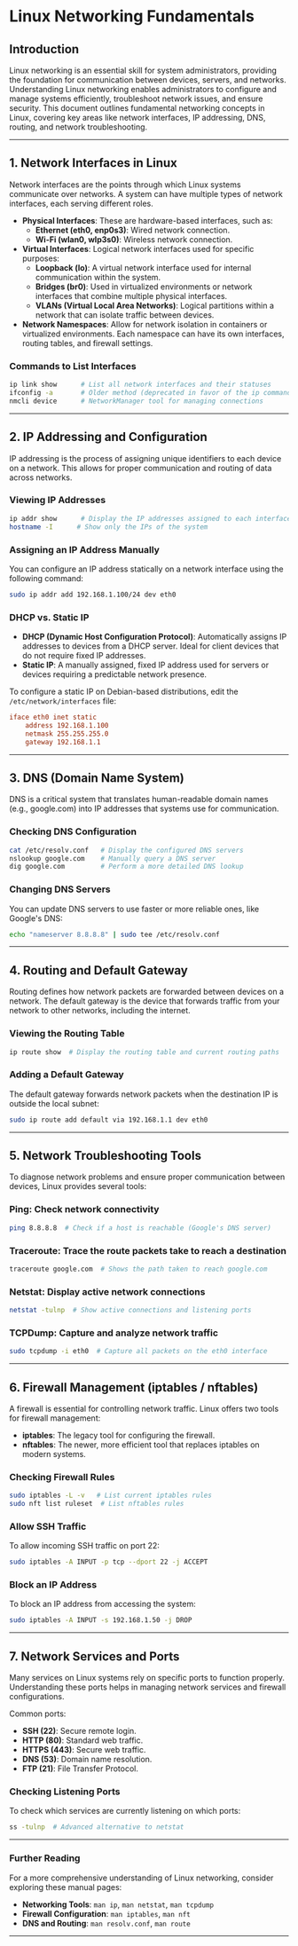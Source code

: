 # Linux Networking Fundamentals

## Introduction
Linux networking is an essential skill for system administrators, providing the foundation for communication between devices, servers, and networks. Understanding Linux networking enables administrators to configure and manage systems efficiently, troubleshoot network issues, and ensure security. This document outlines fundamental networking concepts in Linux, covering key areas like network interfaces, IP addressing, DNS, routing, and network troubleshooting.

---

## 1. Network Interfaces in Linux
Network interfaces are the points through which Linux systems communicate over networks. A system can have multiple types of network interfaces, each serving different roles.

- **Physical Interfaces**: These are hardware-based interfaces, such as:
  - **Ethernet (eth0, enp0s3)**: Wired network connection.
  - **Wi-Fi (wlan0, wlp3s0)**: Wireless network connection.
- **Virtual Interfaces**: Logical network interfaces used for specific purposes:
  - **Loopback (lo)**: A virtual network interface used for internal communication within the system.
  - **Bridges (br0)**: Used in virtualized environments or network interfaces that combine multiple physical interfaces.
  - **VLANs (Virtual Local Area Networks)**: Logical partitions within a network that can isolate traffic between devices.
- **Network Namespaces**: Allow for network isolation in containers or virtualized environments. Each namespace can have its own interfaces, routing tables, and firewall settings.

### Commands to List Interfaces
```sh
ip link show      # List all network interfaces and their statuses
ifconfig -a       # Older method (deprecated in favor of the ip command)
nmcli device      # NetworkManager tool for managing connections
```  

---

## 2. IP Addressing and Configuration
IP addressing is the process of assigning unique identifiers to each device on a network. This allows for proper communication and routing of data across networks.

### Viewing IP Addresses
```sh
ip addr show      # Display the IP addresses assigned to each interface
hostname -I      # Show only the IPs of the system
```  

### Assigning an IP Address Manually
You can configure an IP address statically on a network interface using the following command:
```sh
sudo ip addr add 192.168.1.100/24 dev eth0
```

### DHCP vs. Static IP
- **DHCP (Dynamic Host Configuration Protocol)**: Automatically assigns IP addresses to devices from a DHCP server. Ideal for client devices that do not require fixed IP addresses.
- **Static IP**: A manually assigned, fixed IP address used for servers or devices requiring a predictable network presence.

To configure a static IP on Debian-based distributions, edit the `/etc/network/interfaces` file:
```ini
iface eth0 inet static
    address 192.168.1.100
    netmask 255.255.255.0
    gateway 192.168.1.1
```

---

## 3. DNS (Domain Name System)
DNS is a critical system that translates human-readable domain names (e.g., google.com) into IP addresses that systems use for communication.

### Checking DNS Configuration
```sh
cat /etc/resolv.conf   # Display the configured DNS servers
nslookup google.com    # Manually query a DNS server
dig google.com         # Perform a more detailed DNS lookup
```  

### Changing DNS Servers
You can update DNS servers to use faster or more reliable ones, like Google's DNS:
```sh
echo "nameserver 8.8.8.8" | sudo tee /etc/resolv.conf
```

---

## 4. Routing and Default Gateway
Routing defines how network packets are forwarded between devices on a network. The default gateway is the device that forwards traffic from your network to other networks, including the internet.

### Viewing the Routing Table
```sh
ip route show  # Display the routing table and current routing paths
```  

### Adding a Default Gateway
The default gateway forwards network packets when the destination IP is outside the local subnet:
```sh
sudo ip route add default via 192.168.1.1 dev eth0
```

---

## 5. Network Troubleshooting Tools
To diagnose network problems and ensure proper communication between devices, Linux provides several tools:

### **Ping**: Check network connectivity
```sh
ping 8.8.8.8  # Check if a host is reachable (Google's DNS server)
```

### **Traceroute**: Trace the route packets take to reach a destination
```sh
traceroute google.com  # Shows the path taken to reach google.com
```

### **Netstat**: Display active network connections
```sh
netstat -tulnp  # Show active connections and listening ports
```

### **TCPDump**: Capture and analyze network traffic
```sh
sudo tcpdump -i eth0  # Capture all packets on the eth0 interface
```

---

## 6. Firewall Management (iptables / nftables)
A firewall is essential for controlling network traffic. Linux offers two tools for firewall management:

- **iptables**: The legacy tool for configuring the firewall.
- **nftables**: The newer, more efficient tool that replaces iptables on modern systems.

### Checking Firewall Rules
```sh
sudo iptables -L -v   # List current iptables rules
sudo nft list ruleset  # List nftables rules
```  

### Allow SSH Traffic
To allow incoming SSH traffic on port 22:
```sh
sudo iptables -A INPUT -p tcp --dport 22 -j ACCEPT
```

### Block an IP Address
To block an IP address from accessing the system:
```sh
sudo iptables -A INPUT -s 192.168.1.50 -j DROP
```

---

## 7. Network Services and Ports
Many services on Linux systems rely on specific ports to function properly. Understanding these ports helps in managing network services and firewall configurations.

Common ports:
- **SSH (22)**: Secure remote login.
- **HTTP (80)**: Standard web traffic.
- **HTTPS (443)**: Secure web traffic.
- **DNS (53)**: Domain name resolution.
- **FTP (21)**: File Transfer Protocol.

### Checking Listening Ports
To check which services are currently listening on which ports:
```sh
ss -tulnp  # Advanced alternative to netstat
```

---

### Further Reading
For a more comprehensive understanding of Linux networking, consider exploring these manual pages:
- **Networking Tools**: `man ip`, `man netstat`, `man tcpdump`
- **Firewall Configuration**: `man iptables`, `man nft`
- **DNS and Routing**: `man resolv.conf`, `man route`

---
